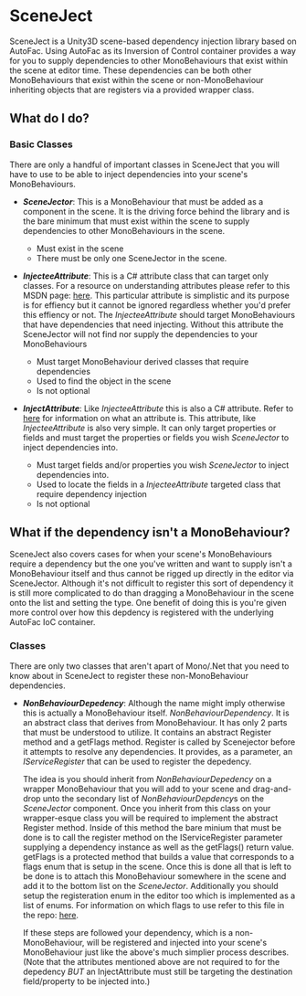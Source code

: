 # SceneJect

  SceneJect is a Unity3D scene-based dependency injection library based on AutoFac. Using AutoFac as its Inversion of Control container provides a way for you to supply dependencies to other MonoBehaviours that exist within the scene at editor time. These dependencies can be both other MonoBehaviours that exist within the scene or non-MonoBehaviour inheriting objects that are registers via a provided wrapper class.

## What do I do?

### Basic Classes

  There are only a handful of important classes in SceneJect that you will have to use to be able to inject dependencies into your scene's MonoBehaviours.

- **_SceneJector_**: This is a MonoBehaviour that must be added as a component in the scene. It is the driving force behind the library and is the bare minimum that must exist within the scene to supply dependencies to other MonoBehaviours in the scene.
  - Must exist in the scene
  - There must be only one SceneJector in the scene.
  

- **_InjecteeAttribute_**: This is a C# attribute class that can target only classes. For a resource on understanding attributes please refer to this MSDN page: [here](https://msdn.microsoft.com/en-us/library/z0w1kczw.aspx). This particular attribute is simplistic and its purpose is for effiency but it cannot be ignored regardless whether you'd prefer this effiency or not. The *InjecteeAttribute* should target MonoBehaviours that have dependencies that need injecting. Without this attribute the SceneJector will not find nor supply the dependencies to your MonoBehaviours
  - Must target MonoBehaviour derived classes that require dependencies
  - Used to find the object in the scene
  - Is not optional

- **_InjectAttribute_**: Like *InjecteeAttribute* this is also a C# attribute. Refer to [here](https://msdn.microsoft.com/en-us/library/z0w1kczw.aspx) for information on what an attribute is. This attribute, like *InjecteeAttribute* is also very simple. It can only target properties or fields and must target the properties or fields you wish *SceneJector* to inject dependencies into.
  - Must target fields and/or properties you wish *SceneJector* to inject dependencies into.
  - Used to locate the fields in a *InjecteeAttribute* targeted class that require dependency injection
  - Is not optional

## What if the dependency isn't a MonoBehaviour?
  
  SceneJect also covers cases for when your scene's MonoBehaviours require a dependency but the one you've written and want to supply isn't a MonoBehaviour itself and thus cannot be rigged up directly in the editor via SceneJector. Although it's not difficult to register this sort of dependency it is still more complicated to do than dragging a MonoBehaviour in the scene onto the list and setting the type. One benefit of doing this is you're given more control over how this depdency is registered with the underlying AutoFac IoC container.
  
### Classes

  There are only two classes that aren't apart of Mono/.Net that you need to know about in SceneJect to register these non-MonoBehaviour dependencies.

- **_NonBehaviourDepedency_**: Although the name might imply otherwise this is actually a MonoBehaviour itself. *NonBehaviourDependency*. It is an abstract class that derives from MonoBehaviour. It has only 2 parts that must be understood to utilize. It contains an abstract Register method and a getFlags method. Register is called by Scenejector before it attempts to resolve any dependencies. It provides, as a parameter, an *IServiceRegister* that can be used to register the depedency. 

  The idea is you should inherit from *NonBehaviourDepedency* on a wrapper MonoBehaviour that you will add to your scene and drag-and-drop unto the secondary list of *NonBehaviourDepdency*s on the *SceneJector* component. Once you inherit from this class on your wrapper-esque class you will be required to implement the abstract Register method. Inside of this method the bare minium that must be done is to call the register method on the IServiceRegister parameter supplying a dependency instance as well as the getFlags() return value. getFlags is a protected method that builds a value that corresponds to a flags enum that is setup in the scene. Once this is done all that is left to be done is to attach this MonoBehaviour somewhere in the scene and add it to the bottom list on the *SceneJector*. Additionally you should setup the registeration enum in the editor too which is implemented as a list of enums. For information on which flags to use refer to this file in the repo: [here](https://github.com/HelloKitty/SceneJect/blob/master/src/SceneJect/Registeration/RegisterationType.cs).
  
  If these steps are followed your dependency, which is a non-MonoBehaviour, will be registered and injected into your scene's MonoBehaviour just like the above's much simplier process describes. (Note that the attributes mentioned above are not required to for the depedency *BUT* an InjectAttribute must still be targeting the destination field/property to be injected into.)
